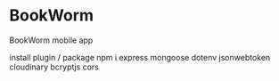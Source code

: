 # BookWorm
BookWorm mobile app

install plugin / package
npm i express mongoose dotenv jsonwebtoken cloudinary bcryptjs cors

